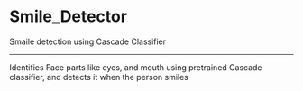 # Smile_Detector
Smaile detection using Cascade Classifier
<hr>
<p>
Identifies Face parts like eyes, and mouth using pretrained Cascade classifier, and detects it when the person smiles
